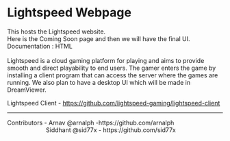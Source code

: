 
# Lightspeed Webpage
This hosts the Lightspeed website.<br>
Here is the Coming Soon page and then we will have the final UI. 
Documentation : HTML<br><br>
Lightspeed is a cloud gaming platform for playing and aims to provide smooth and direct playability to end users.
The gamer enters the game by installing a client program that can access the server where the games are running.
We also plan to have a desktop UI which will be made in DreamViewer.

Lightspeed Client - https://github.com/lightspeed-gaming/lightspeed-client
<hr>
Contributors - Arnav @arnalph -https://github.com/arnalph<br>
 &nbsp;&nbsp;&nbsp;&nbsp;&nbsp;&nbsp; &nbsp;&nbsp;&nbsp;&nbsp;&nbsp;&nbsp;&nbsp;  &nbsp;&nbsp;&nbsp;&nbsp;&nbsp;&nbsp;&nbsp; Siddhant @sid77x - https://github.com/sid77x  
